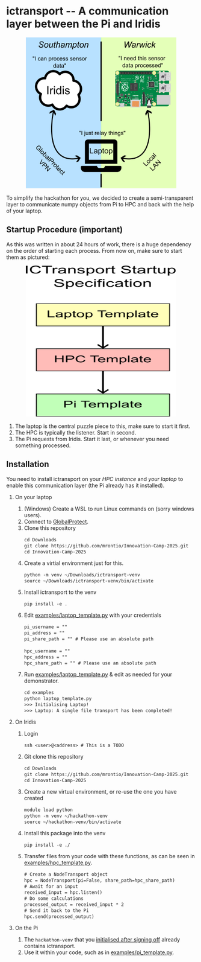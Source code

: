 # ictransport -- A communication layer between the Pi and Iridis
<p align="center"><img src="./img/diagram.png" alt="ictransport diagram" title="diagram" width="400" height="400"></p>

To simplify the hackathon for you, we decided to create a semi-transparent layer to communicate numpy objects from Pi to HPC and back with the help of your laptop.

## Startup Procedure (**important**)
As this was written in about 24 hours of work, there is a huge dependency on the order of starting each process. From now on, make sure to start them as pictured:

<p align="center"><img src="./img/startup.png" alt="startup diagram" title="startup" width="400" height="400"></p>

1. The laptop is the central puzzle piece to this, make sure to start it first.
2. The HPC is typically the listener. Start in second.
3. The Pi requests from Iridis. Start it last, or whenever you need something processed.

## Installation
You need to install ictransport on your *HPC instance* and *your laptop* to enable this communication layer (the Pi already has it installed).
1. On your laptop
   1. (Windows) Create a WSL to run Linux commands on (sorry windows users).
   2. Connect to [GlobalProtect](https://sotonproduction.service-now.com/serviceportal?id=kb_article_view&sys_kb_id=f04106b747e4d5583035862c736d43a2).
   3. Clone this repository
      ```
      cd Downloads
      git clone https://github.com/mrontio/Innovation-Camp-2025.git
      cd Innovation-Camp-2025
      ```
   4. Create a virtial environment just for this.
      ```
      python -m venv ~/Downloads/ictransport-venv
      source ~/Downloads/ictransport-venv/bin/activate
      ```
   5. Install ictransport to the venv
      ```
      pip install -e .
      ```
   6. Edit [examples/laptop_template.py](./examples/laptop_template.py) with your credentials
      ```
      pi_username = ""
      pi_address = ""
      pi_share_path = "" # Please use an absolute path

      hpc_username = ""
      hpc_address = ""
      hpc_share_path = "" # Please use an absolute path
      ```
   7. Run [examples/laptop_template.py](./examples/laptop_template.py) & edit as needed for your demonstrator.
      ```
      cd examples
      python laptop_template.py
      >>> Initialising Laptop!
      >>> Laptop: A single file transport has been completed!
      ```

2. On Iridis
   1. Login
      ```
      ssh <user>@<address> # This is a TODO
      ```
   2. Git clone this repository
      ```
      cd Downloads
      git clone https://github.com/mrontio/Innovation-Camp-2025.git
      cd Innovation-Camp-2025
      ```
   3. Create a new virtual environment, or re-use the one you have created
      ```
      module load python
      python -m venv ~/hackathon-venv
      source ~/hackathon-venv/bin/activate
      ```
   4. Install this package into the venv
      ```
      pip install -e ./
      ```
   5. Transfer files from your code with these functions, as can be seen in [examples/hpc_template.py](./examples/hpc_template.py).
      ```
      # Create a NodeTransport object
      hpc = NodeTransport(pi=False, share_path=hpc_share_path)
      # Await for an input
      received_input = hpc.listen()
      # Do some calculations
      processed_output = received_input * 2
      # Send it back to the Pi
      hpc.send(processed_output)
      ```

3. On the Pi
   1. The `hackathon-venv` that you [initialised after signing off](../pi/initialisation) already contains ictransport.
   2. Use it within your code, such as in [examples/pi_template.py](./example/pi_template.py).
